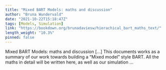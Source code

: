 ```yaml
---
title: "Mixed BART Models: maths and discussion"
author: "Bruna Wundervald"
date: "2021-10-22T15:18:47Z"
tags: [Models, Simulation]
link: "https://bookdown.org/brunadaviesw/hierachical_bart_maths_text/"
length_weight: "10.3%"
pinned: false
---
```


Mixed BART Models: maths and discussion [...] This documents works as a summary of our work towards building a
“Mixed model” style BART. All the maths in detail will be written
here, as well as our simulation ...
